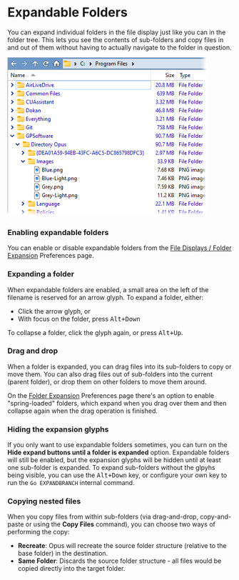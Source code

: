 # Expandable Folders

You can expand individual folders in the file display just like you can in the folder tree. This lets you see the contents of sub-folders and copy files in and out of them without having to actually navigate to the folder in question.

![](/Manual/images/media/13/expanded_folders.png)

### Enabling expandable folders

You can enable or disable expandable folders from the [File Displays / Folder Expansion](/Manual/preferences/preferences_categories/file_displays/folder_expansion.md) Preferences page.

### Expanding a folder

When expandable folders are enabled, a small area on the left of the filename is reserved for an arrow glyph. To expand a folder, either:

- Click the arrow glyph, or
- With focus on the folder, press <kbd>Alt+Down</kbd>

To collapse a folder, click the glyph again, or press <kbd>Alt+Up</kbd>.

### Drag and drop

When a folder is expanded, you can drag files into its sub-folders to copy or move them. You can also drag files out of sub-folders into the current (parent folder), or drop them on other folders to move them around.

On the [Folder Expansion](/Manual/preferences/preferences_categories/file_displays/folder_expansion.md) Preferences page there's an option to enable "spring-loaded" folders, which expand when you drag over them and then collapse again when the drag operation is finished.

### Hiding the expansion glyphs

If you only want to use expandable folders sometimes, you can turn on the **Hide expand buttons until a folder is expanded** option. Expandable folders will still be enabled, but the expansion glyphs will be hidden until at least one sub-folder is expanded. To expand sub-folders without the glpyhs being visible, you can use the <kbd>Alt+Down</kbd> key, or configure your own key to run the `Go EXPANDBRANCH` internal command.

### Copying nested files

When you copy files from within sub-folders (via drag-and-drop, copy-and-paste or using the **Copy Files** command), you can choose two ways of performing the copy:

- **Recreate**: Opus will recreate the source folder structure (relative to the base folder) in the destination.
- **Same Folder**: Discards the source folder structure - all files would be copied directly into the target folder.
